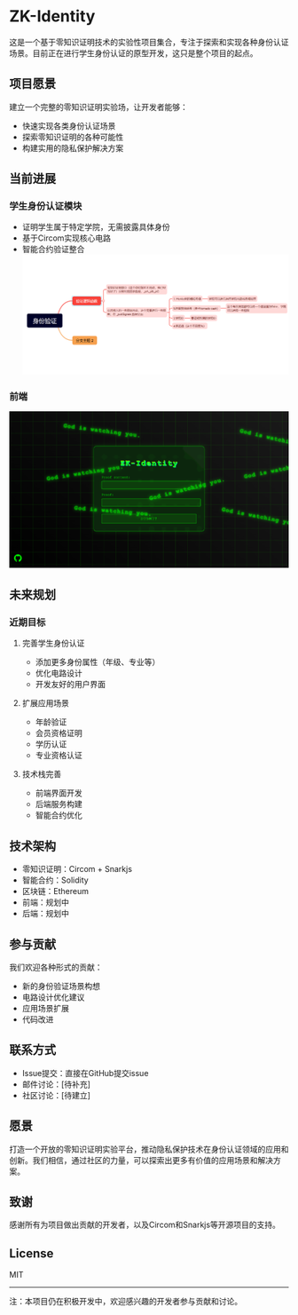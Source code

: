 # ZK-Identity

这是一个基于零知识证明技术的实验性项目集合，专注于探索和实现各种身份认证场景。目前正在进行学生身份认证的原型开发，这只是整个项目的起点。

## 项目愿景
建立一个完整的零知识证明实验场，让开发者能够：
- 快速实现各类身份认证场景
- 探索零知识证明的各种可能性
- 构建实用的隐私保护解决方案

## 当前进展
### 学生身份认证模块
- 证明学生属于特定学院，无需披露具体身份
- 基于Circom实现核心电路
- 智能合约验证整合
![alt text](mmexport1732964022083.png)
### 前端
![alt text](image.png)
## 未来规划

### 近期目标
1. 完善学生身份认证
   - 添加更多身份属性（年级、专业等）
   - 优化电路设计
   - 开发友好的用户界面

2. 扩展应用场景
   - 年龄验证
   - 会员资格证明
   - 学历认证
   - 专业资格认证

3. 技术栈完善
   - 前端界面开发
   - 后端服务构建
   - 智能合约优化

## 技术架构
- 零知识证明：Circom + Snarkjs
- 智能合约：Solidity
- 区块链：Ethereum
- 前端：规划中
- 后端：规划中

## 参与贡献
我们欢迎各种形式的贡献：
- 新的身份验证场景构想
- 电路设计优化建议
- 应用场景扩展
- 代码改进

## 联系方式
- Issue提交：直接在GitHub提交issue
- 邮件讨论：[待补充]
- 社区讨论：[待建立]

## 愿景
打造一个开放的零知识证明实验平台，推动隐私保护技术在身份认证领域的应用和创新。我们相信，通过社区的力量，可以探索出更多有价值的应用场景和解决方案。

## 致谢
感谢所有为项目做出贡献的开发者，以及Circom和Snarkjs等开源项目的支持。

## License
MIT

---
注：本项目仍在积极开发中，欢迎感兴趣的开发者参与贡献和讨论。